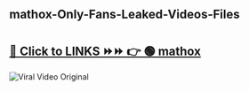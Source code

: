 
 ## mathox-Only-Fans-Leaked-Videos-Files

# <h2><a href="https://mediaupload.pro?mathox">🔗 Click to LINKS ⏩⏩ 👉 🟢 mathox </a></h2>

<a href="https://mediaupload.pro?mathox" rel="nofollow" data-target="animated-image.originalLink"><img src="https://i.ibb.co.com/xMMVF88/686577567.gif" alt="Viral Video Original" style="max-width: 100%; display: inline-block;" data-target="animated-image.originalImage"></a>